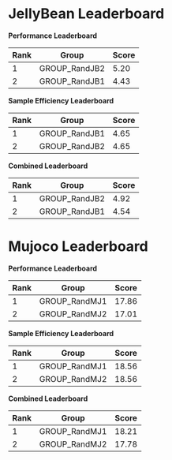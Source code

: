 # JellyBean Leaderboard

**Performance Leaderboard**

|Rank      |Group     |Score     |
|----------|----------|----------|
|1      |GROUP_RandJB2     |5.20     |
|2      |GROUP_RandJB1     |4.43     |


**Sample Efficiency Leaderboard**

|Rank      |Group     |Score     |
|----------|----------|----------|
|1      |GROUP_RandJB1     |4.65     |
|2      |GROUP_RandJB2     |4.65     |


**Combined Leaderboard**

|Rank      |Group     |Score     |
|----------|----------|----------|
|1      |GROUP_RandJB2     |4.92     |
|2      |GROUP_RandJB1     |4.54     |


# Mujoco Leaderboard

**Performance Leaderboard**

|Rank      |Group     |Score     |
|----------|----------|----------|
|1      |GROUP_RandMJ1     |17.86     |
|2      |GROUP_RandMJ2     |17.01     |


**Sample Efficiency Leaderboard**

|Rank      |Group     |Score     |
|----------|----------|----------|
|1      |GROUP_RandMJ1     |18.56     |
|2      |GROUP_RandMJ2     |18.56     |


**Combined Leaderboard**

|Rank      |Group     |Score     |
|----------|----------|----------|
|1      |GROUP_RandMJ1     |18.21     |
|2      |GROUP_RandMJ2     |17.78     |


